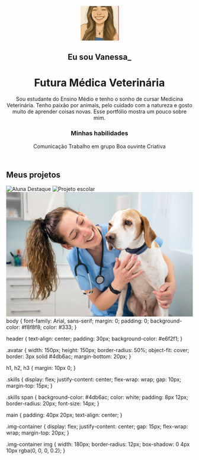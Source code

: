 <!DOCTYPE html>
<html lang="pt-br">
<head>
  <meta charset="UTF-8" />
  <meta name="viewport" content="width=device-width, initial-scale=1.0" />
  <title>Portfólio da Vanessa</title>
  <link rel="stylesheet" href="style.css" />
</head>
<body>
  <header>
    <img src="Foto_perfil.jpeg" alt="Avatar de Vanessa" class="avatar" />
    <h2>Eu sou Vanessa_</h2>
    <h1>Futura Médica Veterinária</h1>
    <p>
      Sou estudante do Ensino Médio e tenho o sonho de cursar Medicina Veterinária.
      Tenho paixão por animais, pelo cuidado com a natureza e gosto muito de aprender coisas novas.
      Esse portfólio mostra um pouco sobre mim.
    </p>
    <h3>Minhas habilidades</h3>
    <div class="skills">
      <span>Comunicação</span>
      <span>Trabalho em grupo</span>
      <span>Boa ouvinte</span>
      <span>Criativa</span>
    </div>
  </header>

  <main>
    <h2>Meus projetos</h2>
    <section class="projects">
      <div class="img-container">
        <img src="ALUNA_DESTAQUE.jpg" alt="Aluna Destaque" />
        <img src="oqsp.jpg" alt="Projeto escolar" />
        <img src="Foto_com_cachorro.jpg" alt="Com cachorro" />
      </div>
    </section>
  </main>
</body>
</html>
body {
  font-family: Arial, sans-serif;
  margin: 0;
  padding: 0;
  background-color: #f8f8f8;
  color: #333;
}

header {
  text-align: center;
  padding: 30px;
  background-color: #e6f2f1;
}

.avatar {
  width: 150px;
  height: 150px;
  border-radius: 50%;
  object-fit: cover;
  border: 3px solid #4db6ac;
  margin-bottom: 20px;
}

h1, h2, h3 {
  margin: 10px 0;
}

.skills {
  display: flex;
  justify-content: center;
  flex-wrap: wrap;
  gap: 10px;
  margin-top: 15px;
}

.skills span {
  background-color: #4db6ac;
  color: white;
  padding: 8px 12px;
  border-radius: 20px;
  font-size: 14px;
}

main {
  padding: 40px 20px;
  text-align: center;
}

.img-container {
  display: flex;
  justify-content: center;
  gap: 15px;
  flex-wrap: wrap;
  margin-top: 20px;
}

.img-container img {
  width: 180px;
  border-radius: 12px;
  box-shadow: 0 4px 10px rgba(0, 0, 0, 0.2);
}
